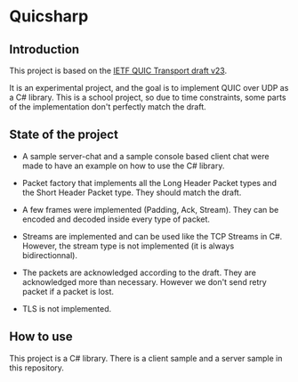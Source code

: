 # Quicsharp

## Introduction

This project is based on the [IETF QUIC Transport draft v23](https://datatracker.ietf.org/doc/draft-ietf-quic-transport/23/).

It is an experimental project, and the goal is to implement QUIC over UDP as a C# library. This is a school project, so due to time constraints, some parts of the implementation don't perfectly match the draft.

## State of the project

* A sample server-chat and a sample console based client chat were made to have an example on how to use the C# library.

* Packet factory that implements all the Long Header Packet types and the Short Header Packet type. They should match the draft.
* A few frames were implemented (Padding, Ack, Stream). They can be encoded and decoded inside every type of packet.
* Streams are implemented and can be used like the TCP Streams in C#. However, the stream type is not implemented (it is always bidirectionnal).
* The packets are acknowledged according to the draft. They are acknowledged more than necessary. However we don't send retry packet if a packet is lost.
* TLS is not implemented.

## How to use

This project is a C# library. There is a client sample and a server sample in this repository.